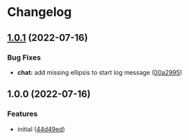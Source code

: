 # Changelog

## [1.0.1](https://github.com/axieum/minecord-rp-test/compare/chat-v1.0.0...chat-v1.0.1) (2022-07-16)


### Bug Fixes

* **chat:** add missing ellipsis to start log message ([00a2995](https://github.com/axieum/minecord-rp-test/commit/00a299552dcee16479b987043beadbf846097126))

## 1.0.0 (2022-07-16)


### Features

* initial ([44d49ed](https://github.com/axieum/minecord-rp-test/commit/44d49ed31507b2bfa5ccd8ffab5e3f65ddd67eb4))
